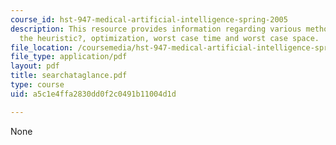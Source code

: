 ```yaml
---
course_id: hst-947-medical-artificial-intelligence-spring-2005
description: This resource provides information regarding various methods, their guarantee,
  the heuristic?, optimization, worst case time and worst case space.
file_location: /coursemedia/hst-947-medical-artificial-intelligence-spring-2005/a5c1e4ffa2830dd0f2c0491b11004d1d_searchataglance.pdf
file_type: application/pdf
layout: pdf
title: searchataglance.pdf
type: course
uid: a5c1e4ffa2830dd0f2c0491b11004d1d

---
```

None